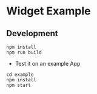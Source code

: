 # Widget Example

## Development

```
npm install
npm run build
```

* Test it on an example App

```
cd example
npm install
npm start
```